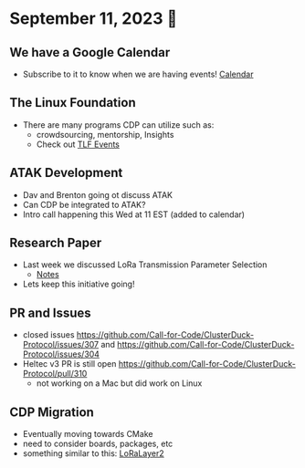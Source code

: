 # September 11, 2023 :duck:

## We have a Google Calendar
* Subscribe to it to know when we are having events! [Calendar](https://bit.ly/cdp-calendar)

## The Linux Foundation
* There are many programs CDP can utilize such as:
    * crowdsourcing, mentorship, Insights
    * Check out [TLF Events](https://events.linuxfoundation.org/)

## ATAK Development
* Dav and Brenton going ot discuss ATAK
* Can CDP be integrated to ATAK?
* Intro call happening this Wed at 11 EST (added to calendar)

## Research Paper
* Last week we discussed LoRa Transmission Parameter Selection
  * [Notes](https://docs.google.com/document/d/1KyfKs5SkW_TiHfftbJTtJueFZpJUtHxcI0uw0-NO3gU/edit#heading=h.ws1dz45b2v23)
* Lets keep this initiative going!

## PR and Issues
* closed issues https://github.com/Call-for-Code/ClusterDuck-Protocol/issues/307 and https://github.com/Call-for-Code/ClusterDuck-Protocol/issues/304
* Heltec v3 PR is still open https://github.com/Call-for-Code/ClusterDuck-Protocol/pull/310 
  * not working on a Mac but did work on Linux

## CDP Migration
* Eventually moving towards CMake
* need to consider boards, packages, etc
* something similar to this: [LoRaLayer2](https://github.com/sudomesh/LoRaLayer2) 
